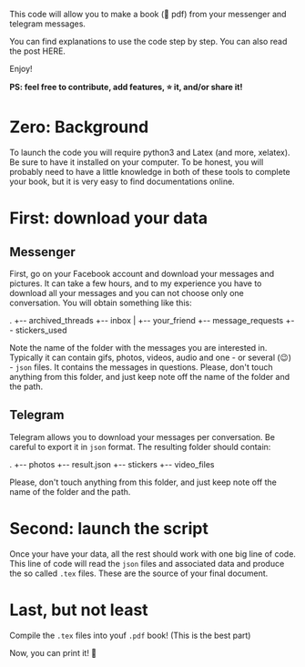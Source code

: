 This code will allow you to make a book (📔 pdf) from your messenger and telegram messages.

You can find explanations to use the code step by step. You can also read the post HERE. 

Enjoy!

__PS: feel free to contribute, add features, ⭐️ it, and/or share it!__

# Zero: Background

To launch the code you will require python3 and Latex (and more, xelatex). Be sure to have it installed on your computer. To be honest, you will probably need to have a little knowledge in both of these tools to complete your book, but it is very easy to find documentations online.

# First: download your data

## Messenger

First, go on your Facebook account and download your messages and pictures. It can take a few hours, and to my experience you have to download all your messages and you can not choose only one conversation. You will obtain something like this:

.
+-- archived_threads
+-- inbox
|   +-- your_friend
+-- message_requests
+-- stickers_used

Note the name of the folder with the messages you are interested in. Typically it can contain gifs, photos, videos, audio and one - or several (😉) - `json` files. It contains the messages in questions. Please, don't touch anything from this folder, and just keep note off the name of the folder and the path.


## Telegram 

Telegram allows you to download your messages per conversation. Be careful to export it in `json` format. The resulting folder should contain:

.
+-- photos
+-- result.json
+-- stickers
+-- video_files

Please, don't touch anything from this folder, and just keep note off the name of the folder and the path.

# Second: launch the script

Once your have your data, all the rest should work with one big line of code. This line of code will read the `json` files and associated data and produce the so called `.tex` files. These are the source of your final document.


# Last, but not least

Compile the `.tex` files into youf `.pdf` book! (This is the best part)


Now, you can print it! 🎉
